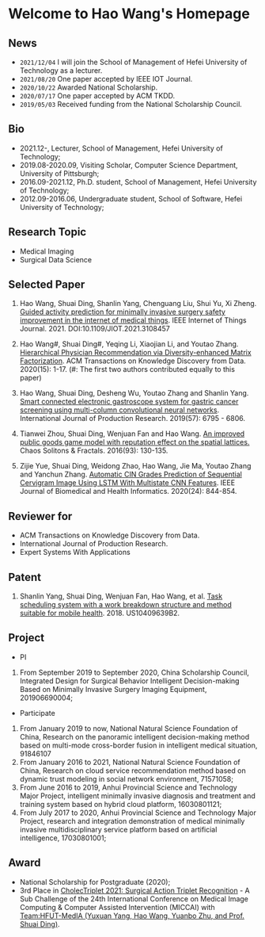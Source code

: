 # Welcome to Hao Wang's Homepage

## News

- `2021/12/04` I will join the School of Management of Hefei University of Technology as a lecturer.
- `2021/08/20` One paper accepted by IEEE IOT Journal.
- `2020/10/22` Awarded National Scholarship.
- `2020/07/17` One paper accepted by ACM TKDD.
- `2019/05/03` Received funding from the National Scholarship Council.

## Bio

- 2021.12-, Lecturer, School of Management, Hefei University of Technology;
- 2019.08-2020.09, Visiting Scholar, Computer Science Department, University of Pittsburgh;
- 2016.09-2021.12, Ph.D. student, School of Management, Hefei University of Technology;
- 2012.09-2016.06, Undergraduate student, School of Software, Hefei University of Technology;

## Research Topic

- Medical Imaging
- Surgical Data Science

## Selected Paper

1. Hao Wang, Shuai Ding, Shanlin Yang, Chenguang Liu, Shui Yu, Xi Zheng. [Guided activity prediction for minimally invasive surgery safety improvement in the internet of medical things](https://ieeexplore.ieee.org/document/9524809/). IEEE Internet of Things Journal. 2021. DOI:10.1109/JIOT.2021.3108457

2. Hao Wang\#, Shuai Ding\#, Yeqing Li, Xiaojian Li, and Youtao Zhang. [Hierarchical Physician Recommendation via Diversity-enhanced Matrix Factorization](https://dl.acm.org/doi/10.1145/3418227). ACM Transactions on Knowledge Discovery from Data. 2020(15): 1-17. (#: The first two authors contributed equally to this paper)

3. Hao Wang, Shuai Ding, Desheng Wu, Youtao Zhang and Shanlin Yang. [Smart connected electronic gastroscope system for gastric cancer screening using multi-column convolutional neural networks](https://www.tandfonline.com/doi/full/10.1080/00207543.2018.1464232). International Journal of Production Research. 2019(57): 6795 - 6806.

4. Tianwei Zhou, Shuai Ding, Wenjuan Fan and Hao Wang. [An improved public goods game model with reputation effect on the spatial lattices.](https://www.sciencedirect.com/science/article/abs/pii/S0960077916302934) Chaos Solitons & Fractals. 2016(93): 130-135.

5. Zijie Yue, Shuai Ding, Weidong Zhao, Hao Wang, Jie Ma, Youtao Zhang and Yanchun Zhang. [Automatic CIN Grades Prediction of Sequential Cervigram Image Using LSTM With Multistate CNN Features](https://ieeexplore.ieee.org/document/8736302). IEEE Journal of Biomedical and Health Informatics. 2020(24): 844-854.

## Reviewer for

- ACM Transactions on Knowledge Discovery from Data.
- International Journal of Production Research.
- Expert Systems With Applications

## Patent

1. Shanlin Yang, Shuai Ding, Wenjuan Fan, Hao Wang, et al. [Task scheduling system with a work breakdown structure and method suitable for mobile health](https://patents.google.com/patent/US10409639B2/en). 2018. US10409639B2.

## Project

- PI

1. From September 2019 to September 2020, China Scholarship Council, Integrated Design for Surgical Behavior Intelligent Decision-making Based on Minimally Invasive Surgery Imaging Equipment, 201906690004;

- Participate

1. From January 2019 to now, National Natural Science Foundation of China, Research on the panoramic intelligent decision-making method based on multi-mode cross-border fusion in intelligent medical situation, 91846107
2. From January 2016 to 2021, National Natural Science Foundation of China, Research on cloud service recommendation method based on dynamic trust modeling in social network environment, 71571058;
3. From June 2016 to 2019, Anhui Provincial Science and Technology Major Project, intelligent minimally invasive diagnosis and treatment and training system based on hybrid cloud platform, 16030801121;
4. From July 2017 to 2020, Anhui Provincial Science and Technology Major Project, research and integration demonstration of medical minimally invasive multidisciplinary service platform based on artificial intelligence, 17030801001;

## Award

- National Scholarship for Postgraduate (2020);
- 3rd Place in [CholecTriplet 2021: Surgical Action Triplet Recognition](https://cholectriplet2021.grand-challenge.org/) - A Sub Challenge of the 24th International Conference on Medical Image Computing & Computer Assisted Intervention (MICCAI) with [Team:HFUT-MedIA (Yuxuan Yang, Hao Wang, Yuanbo Zhu, and Prof. Shuai Ding)](https://cholectriplet2021.grand-challenge.org/results/).
